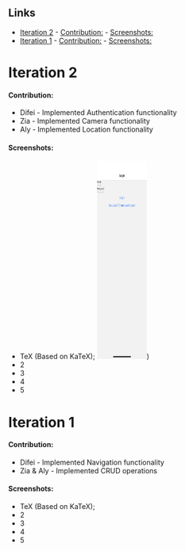 ## Links

- [Iteration 2](#iteration-2)
      - [Contribution:](#contribution)
      - [Screenshots:](#screenshots)
- [Iteration 1](#iteration-1)
      - [Contribution:](#contribution-1)
      - [Screenshots:](#screenshots-1)


# Iteration 2

#### Contribution:

- Difei - Implemented Authentication functionality
- Zia - Implemented Camera functionality
- Aly - Implemented Location functionality

#### Screenshots:

- TeX (Based on KaTeX);
  <img src="./Screenshots/Login.png" width="100" height="400">)
- 2
- 3
- 4
- 5

# Iteration 1

#### Contribution:

- Difei - Implemented Navigation functionality
- Zia & Aly - Implemented CRUD operations

#### Screenshots:

- TeX (Based on KaTeX);
- 2
- 3
- 4
- 5
